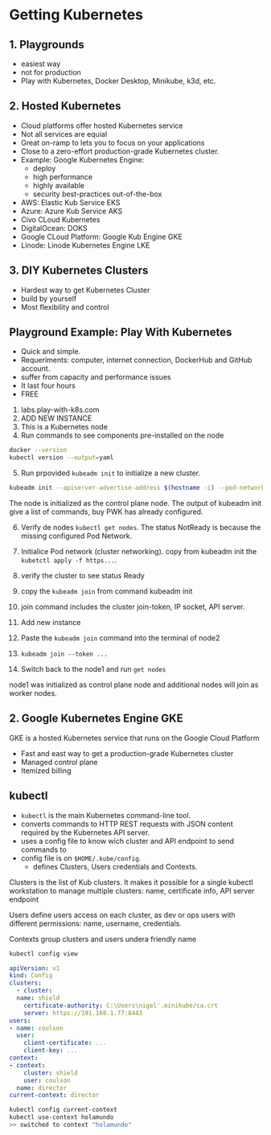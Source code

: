 # Getting Kubernetes

## 1. Playgrounds

- easiest way
- not for production
- Play with Kubernetes, Docker Desktop, Minikube, k3d, etc.

## 2. Hosted Kubernetes

- Cloud platforms offer hosted Kubernetes service
- Not all services are equial
- Great on-ramp to lets you to focus on your applications
- Close to a zero-effort production-grade Kubernetes cluster.
- Example: Google Kubernetes Engine:
  - deploy
  - high performance
  - highly available
  - security best-practices out-of-the-box
- AWS: Elastic Kub Service EKS
- Azure: Azure Kub Service AKS
- Civo CLoud Kubernetes
- DigitalOcean: DOKS
- Google CLoud Platform: Google Kub Engine GKE
- Linode: Linode Kubernetes Engine LKE

## 3. DIY Kubernetes Clusters

- Hardest way to get Kubernetes Cluster
- build by yourself
- Most flexibility and control

## Playground Example: Play With Kubernetes

- Quick and simple. 
- Requeriments: computer, internet connection, DockerHub and GitHub account.
- suffer from capacity and performance issues 
- It last four hours
- FREE

1. labs.play-with-k8s.com
2. ADD NEW INSTANCE
3. This is a Kubernetes node
4. Run commands to see components pre-installed on the node 

```sh
docker --version
kubectl version --output=yaml
```

5. Run prpovided ```kubeadm init``` to initialize a new cluster.

```sh
kubeadm init --apiserver-advertise-address $(hostname -i) --pod-network-cidr...
```

The node is initialized as the control plane node. The output of kubeadm init give a list of commands, buy PWK has already configured.

6. Verify de nodes ```kubectl get nodes```. The status NotReady is because the missing configured Pod Network.

7. Initialice Pod network (cluster networking). copy from kubeadm init the ```kubetctl apply -f https...```. 

8. verify the cluster to see status Ready
9. copy the ```kubeadm join``` from command kubeadm init 
10. join command includes the cluster join-token, IP socket, API server.
11. Add new instance
12. Paste the ```kubeadm join``` command into the terminal of node2
13. ```kubeadm join --token ...```
14. Switch back to the node1 and run ```get nodes```
  
node1 was initialized as control plane node and additional nodes will join as worker nodes.

## 2. Google Kubernetes Engine GKE

GKE is a hosted Kubernetes service that runs on the Google Cloud Platform

- Fast and east way to get a production-grade Kubernetes cluster
- Managed control plane 
- Itemized billing

## kubectl

- ```kubectl``` is the main Kubernetes command-line tool. 
- converts commands to HTTP REST requests with JSON content required by the Kubernetes API server.
- uses a config file to know wich cluster and API endpoint to send commands to 
- config file is on ```$HOME/.kube/config```. 
  - defines Clusters, Users credentials and Contexts.

Clusters is the list of Kub clusters. It makes it possible for a single kubectl workstation to manage multiple clusters: name, certificate info, API server endpoint

Users define users access on each cluster, as dev or ops users with different permissions: name, username, credentials.

Contexts group clusters and users undera friendly name

```sh
kubectl config view
```

```yaml
apiVersion: v1
kind: Config
clusters:
  - cluster:
  name: shield
    certificate-authority: C:\Users\nigel'.minikube/ca.crt
    server: https://191.168.1.77:8443
users:
- name: coulson
  user:
    client-certificate: ...
    client-key: ...
context:
- context:
    cluster: shield
    user: coulson
  name: director
current-context: director
```

```sh
kubectl config current-context 
kubectl use-context holamundo
>> switched to context "holamundo"
```
